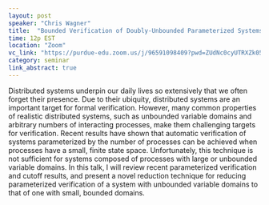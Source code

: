 ```yaml
---
layout: post
speaker: "Chris Wagner"
title:  "Bounded Verification of Doubly-Unbounded Parameterized Systems"
time: 12p EST
location: "Zoom"
vc_link: "https://purdue-edu.zoom.us/j/96591098409?pwd=ZUdNc0cyUTRXZk05ZEtlUXdUWXUwUT09"
category: seminar
link_abstract: true
---
```


Distributed systems underpin our daily lives so extensively that we often forget their presence. Due to their ubiquity, distributed systems are an important target for formal verification. However, many common properties of realistic distributed systems, such as unbounded variable domains and arbitrary numbers of interacting processes, make them challenging targets for verification. Recent results have shown that automatic verification of systems parameterized by the number of processes can be achieved when processes have a small, finite state space. Unfortunately, this technique is not sufficient for systems composed of processes with large or unbounded variable domains. In this talk, I will review recent parameterized verification and cutoff results, and present a novel reduction technique for reducing parameterized verification of a system with unbounded variable domains to that of one with small, bounded domains.
